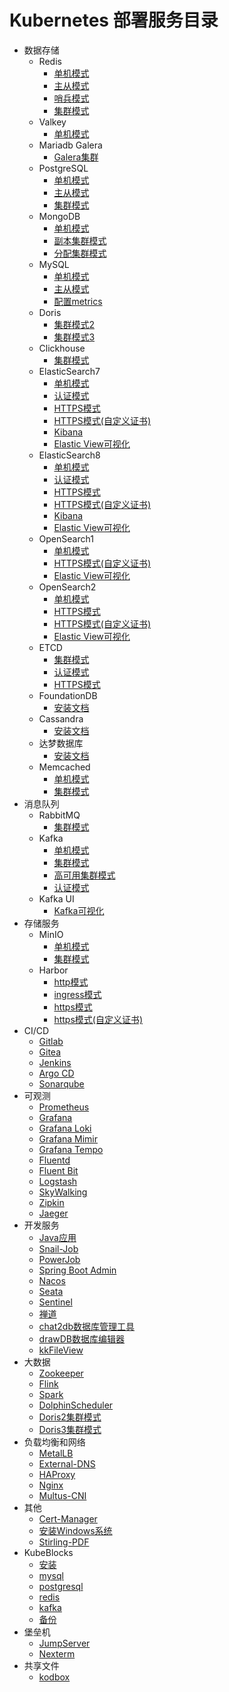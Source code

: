 # Kubernetes 部署服务目录

- 数据存储
    - Redis
        - [单机模式](/work/kubernetes/service/redis/v8.0.1/standalone/)
        - [主从模式](/work/kubernetes/service/redis/v8.0.1/replication/)
        - [哨兵模式](/work/kubernetes/service/redis/v8.0.1/sentinel/)
        - [集群模式](/work/kubernetes/service/redis/v8.0.1/cluster/)
    - Valkey
        - [单机模式](/work/kubernetes/service/redis/valkey/v8.0.2/)
    - Mariadb Galera
        - [Galera集群](/work/kubernetes/service/mariadb/v11.4.4/)
    - PostgreSQL
        - [单机模式](/work/kubernetes/service/postgresql/v17.2.0/standalone/)
        - [主从模式](/work/kubernetes/service/postgresql/v17.2.0/replication/)
        - [集群模式](/work/kubernetes/service/postgresql/v17.2.0/ha/)
    - MongoDB
        - [单机模式](/work/kubernetes/service/mongodb/v8.0.3/standalone/)
        - [副本集群模式](/work/kubernetes/service/mongodb/v8.0.3/replicaset/)
        - [分配集群模式](/work/kubernetes/service/mongodb/v8.0.3/sharded/)
    - MySQL
        - [单机模式](/work/kubernetes/service/mysql/v8.4.3/standalone/)
        - [主从模式](/work/kubernetes/service/mysql/v8.4.3/replication/)
        - [配置metrics](/work/kubernetes/service/mysql/v8.4.3/metrics/)
    - Doris
        - [集群模式2](/work/kubernetes/service/doris/v2.1.7/)
        - [集群模式3](/work/kubernetes/service/doris/v3.0.3/)
    - Clickhouse
        - [集群模式](/work/kubernetes/service/clickhouse/v25.1.3/)
    - ElasticSearch7
        - [单机模式](/work/kubernetes/service/elasticsearch/v7.17.26/all-in-one/)
        - [认证模式](/work/kubernetes/service/elasticsearch/v7.17.26/auth/)
        - [HTTPS模式](/work/kubernetes/service/elasticsearch/v7.17.26/https/)
        - [HTTPS模式(自定义证书)](/work/kubernetes/service/elasticsearch/v7.17.26/https-custom/)
        - [Kibana](/work/kubernetes/service/kibana/v7.17.26/)
        - [Elastic View可视化](/work/kubernetes/service/elasticsearch/elastic-view/)
    - ElasticSearch8
        - [单机模式](/work/kubernetes/service/elasticsearch/v8.16.1/all-in-one/)
        - [认证模式](/work/kubernetes/service/elasticsearch/v8.16.1/auth/)
        - [HTTPS模式](/work/kubernetes/service/elasticsearch/v8.16.1/https/)
        - [HTTPS模式(自定义证书)](/work/kubernetes/service/elasticsearch/v8.16.1/https-custom/)
        - [Kibana](/work/kubernetes/service/kibana/v7.17.26/)
        - [Elastic View可视化](/work/kubernetes/service/elasticsearch/elastic-view/)
    - OpenSearch1
        - [单机模式](/work/kubernetes/service/opensearch/v1.3.19/all-in-one/)
        - [HTTPS模式(自定义证书)](/work/kubernetes/service/opensearch/v1.3.19/https-custom/)
        - [Elastic View可视化](/work/kubernetes/service/opensearch/elastic-view/)
    - OpenSearch2
        - [单机模式](/work/kubernetes/service/opensearch/v2.18.0/all-in-one/)
        - [HTTPS模式](/work/kubernetes/service/opensearch/v2.18.0/https/)
        - [HTTPS模式(自定义证书)](/work/kubernetes/service/opensearch/v2.18.0/https-custom/)
        - [Elastic View可视化](/work/kubernetes/service/opensearch/elastic-view/)
    - ETCD
        - [集群模式](/work/kubernetes/service/etcd/v3.5.17/basic/)
        - [认证模式](/work/kubernetes/service/etcd/v3.5.17/http-auth/)
        - [HTTPS模式](/work/kubernetes/service/etcd/v3.5.17/https/)
    - FoundationDB
        - [安装文档](/work/kubernetes/service/foundationdb/v7.1.38/)
    - Cassandra
        - [安装文档](/work/kubernetes/service/cassandra/v5.0.3/)
    - 达梦数据库
        - [安装文档](/work/kubernetes/service/dm8/v20241230/)
    - Memcached
        - [单机模式](/work/kubernetes/service/memcached/v1.6.38/standalone/)
        - [集群模式](/work/kubernetes/service/memcached/v1.6.38/high-availability/)
- 消息队列
    - RabbitMQ
        - [集群模式](/work/kubernetes/service/rabbitmq/v4.0.2/)
    - Kafka
        - [单机模式](/work/kubernetes/service/kafka/v3.8.1/standalone/)
        - [集群模式](/work/kubernetes/service/kafka/v3.8.1/cluster/)
        - [高可用集群模式](/work/kubernetes/service/kafka/v3.8.1/cluster-ha/)
        - [认证模式](/work/kubernetes/service/kafka/v3.8.1/auth/)
    - Kafka UI
        - [Kafka可视化](/work/kubernetes/service/kafka-ui/v0.7.2/)
- 存储服务
    - MinIO
        - [单机模式](/work/kubernetes/service/minio/v2024.11.7/standalone/)
        - [集群模式](/work/kubernetes/service/minio/v2024.11.7/distributed/)
    - Harbor
        - [http模式](/work/kubernetes/service/harbor/v2.12.0/http/)
        - [ingress模式](/work/kubernetes/service/harbor/v2.12.0/ingress-http/)
        - [https模式](/work/kubernetes/service/harbor/v2.12.0/https/)
        - [https模式(自定义证书)](/work/kubernetes/service/harbor/v2.12.0/https-custom/)
- CI/CD
    - [Gitlab](/work/kubernetes/service/gitlab/v17.6.1/)
    - [Gitea](/work/kubernetes/service/gitea/v1.23.7/)
    - [Jenkins](/work/kubernetes/service/jenkins/v2.492.3/)
    - [Argo CD](/work/kubernetes/service/argo-cd/v2.14.8/)
    - [Sonarqube](/work/kubernetes/service/sonarqube/v10.7.0/)
- 可观测
    - [Prometheus](/work/kubernetes/service/prometheus/v2.55.1/)
    - [Grafana](/work/kubernetes/service/grafana/v11.5.3/)
    - [Grafana Loki](/work/kubernetes/service/grafana-loki/v3.4.2/)
    - [Grafana Mimir](/work/kubernetes/service/grafana-mimir/v2.15.1/)
    - [Grafana Tempo](/work/kubernetes/service/grafana-tempo/v2.7.2/)
    - [Fluentd](/work/kubernetes/service/fluentd/v.18.0/)
    - [Fluent Bit](/work/kubernetes/service/fluent-bit/v3.2.10/)
    - [Logstash](/work/kubernetes/service/logstash/v8.16.1/)
    - [SkyWalking](/work/kubernetes/service/skywalking/v10.1.0/)
    - [Zipkin](/work/kubernetes/service/zipkin/v3.5.0/)
    - [Jaeger](/work/kubernetes/service/jaeger/v2.4.0/)
- 开发服务
    - [Java应用](/work/kubernetes/service/java-app/v1.1/)
    - [Snail-Job](/work/kubernetes/service/snail-job/v1.4.0/)
    - [PowerJob](/work/kubernetes/service/powerjob/v5.1.1/)
    - [Spring Boot Admin](/work/kubernetes/service/springboot-admin/v3.3.0/)
    - [Nacos](/work/kubernetes/service/nacos/v2.4.3/)
    - [Seata](/work/kubernetes/service/seata/)
    - [Sentinel](/work/kubernetes/service/sentinel/)
    - [禅道](/work/kubernetes/service/zentao/v21.6/)
    - [chat2db数据库管理工具](/work/kubernetes/service/chat2db/v0.3.7/)
    - [drawDB数据库编辑器](/work/kubernetes/service/drawdb/)
    - [kkFileView](/work/kubernetes/service/kkfileview/v4.4.0/)
- 大数据
    - [Zookeeper](/work/kubernetes/service/zookeeper/v3.9.3/)
    - [Flink](/work/kubernetes/service/flink/v1.19.1/)
    - [Spark](/work/kubernetes/service/spark/v3.5.4/)
    - [DolphinScheduler](/work/kubernetes/service/dolphinscheduler/v3.2.2/)
    - [Doris2集群模式](/work/kubernetes/service/doris/v2.1.7/)
    - [Doris3集群模式](/work/kubernetes/service/doris/v3.0.3/)
- 负载均衡和网络
    - [MetalLB](/work/kubernetes/service/metallb/v0.14.8/)
    - [External-DNS](/work/kubernetes/service/external-dns/v0.15.0/)
    - [HAProxy](/work/kubernetes/service/haproxy/v3.0.2/)
    - [Nginx](/work/kubernetes/service/nginx/v1.27.0/)
    - [Multus-CNI](/work/kubernetes/service/multus-cni/)
- 其他
    - [Cert-Manager](/work/kubernetes/service/cert-manager/v1.16.2/)
    - [安装Windows系统](/work/kubernetes/service/windows/)
    - [Stirling-PDF](/work/kubernetes/service/Stirling-PDF/)
- KubeBlocks
    - [安装](/work/kubernetes/service/kubeblocks/deploy/)
    - [mysql](/work/kubernetes/service/kubeblocks/service/mysql/)
    - [postgresql](/work/kubernetes/service/kubeblocks/service/postgresql/)
    - [redis](/work/kubernetes/service/kubeblocks/service/redis/)
    - [kafka](/work/kubernetes/service/kubeblocks/service/kafka/)
    - [备份](/work/kubernetes/service/kubeblocks/backup/)
- 堡垒机
    - [JumpServer](/work/kubernetes/service/jumpserver/v4.3.1/)
    - [Nexterm](/work/kubernetes/service/nexterm/v1.0.2/)
- 共享文件
    - [kodbox](/work/kubernetes/service/kodbox/v1.52/)